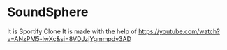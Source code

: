 # SoundSphere
It is Sportify Clone
It is made with the help of 
https://youtube.com/watch?v=ANzPM5-lwXc&si=8VDJzjYgmmpdv3AD
